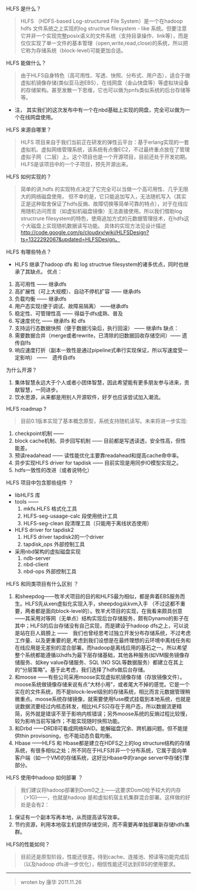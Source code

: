 HLFS 是什么？
> HLFS （HDFS-based Log-structured File System）是一个在hadoop hdfs 文件系统之上实现的log structrue filesystem - like 系统。但要注意它并非一个实现完整posix语义的文件系统（支持目录操作、link等），而是仅仅实现了单一文件的基本管理（open,write,read,close)的系统，所以把它称为存储系统（block-level)可能更加合适。

HLFS 能做什么？
> 由于HLFS自身特色（高可用性、写透、快照、分布式、用户态），适合于做虚拟机镜像存储(类似亚马逊EBS）、在线网盘（金山快盘等）等虚拟块设备的存储架构。甚至发散一下思维，它也可以做为pnfs类似系统的后台存储等等。
  * 注， 其实我们的这次发布中有一个在nbd基础上实现的网盘，完全可以做为一个在线网盘使用。

HLFS 来源自哪里？
> HLFS 项目来自于我们当前正在研发的弹性云平台：基于erlang实现的一套虚拟机、虚拟网络管理系统，该系统有点像EC2，不过最终重点放在了管理虚拟子网（二层）上。这个项目也是一个开源项目，目前还处于开发初期。HLFS是该项目中的一个子项目，预先开源出来。

HLFS 如何实现的？
> 简单的讲,hdfs 的实现特点决定了它完全可以当做一个高可用性、几乎无限大的网络磁盘使用，
但不幸的是，它只能追加写入，无法随机写入（其实正是这种取舍保证了hdfs反熵、故障切换等简单可靠的特点），对于在线应用随机访问而言（如虚拟机磁盘镜像）无法直接使用。所以我们借助log structrure filesystem的特色，使用追加方式的元数据管理技术，在hdfs这个大磁盘上实现随机数据读写功能。 具体的实现方法见设计描述  http://code.google.com/p/cloudxy/wiki/HLFSDesign?ts=1322292067&updated=HLFSDesign。

HLFS 有哪些特点？
  * HLFS 继承了hadoop dfs 和 log structrue filesystem的诸多优点，同时也继承了其缺点。
优点：
  1. 高可用性 —— 继承dfs
  1. 高扩展性（可上大规模）、自动不停机扩容 —— 继承dfs
  1. 负载均衡 —— 继承dfs
  1. 用户态实现(便于调试、故障易隔离） ——继承dfs
  1. 稳定性、可管理性高 —— 得益于dfs成熟、普及
  1. 写速度优化 —— 继承lfs 和 dfs
  1. 支持运行态数据快照（便于数据污染后，执行回滚） —— 继承lfs
缺点：
  1. 需要数据合并（merge或者rewrite，已清除的旧数据回收存储空间）—— 遗传自lfs
  1. 响应速度打折（副本一致性是通过pipeline式串行实现保证，所以写速度受一定影响） ——　遗传自dfs


为什么开源？
  1. 集体智慧永远大于个人或者小团体智慧，因此希望能有更多朋友参与进来，贡献智慧，一同进步。
  1. 饮水思源，从来都是用别人开源软件，好歹也应该尝试加入潮流。

HLFS roadmap ?
> 目前0.1版本实现了基本概念原型，系统支持随机读写。未来将进一步实现:
  1. checkpoint机制  ——
  1. block cache机制、异步回写机制 —— 目前都是写透读透，安全性高，但性能差。
  1. 预读readahead   —— 读性能优化主要靠readahead和提高cache命中率。
  1. 异步实现HLFS driver for tapdisk —— 目前实现是用同步IO模型实现之。
  1. hdfs一致性的改进（或者说特化）

HLFS 项目中包含那些组件 ？
  * libHLFS 库
  * tools ——
    1. mkfs.HLFS 格式化工具
    1. HLFS-seg-usaage-calc 段使用统计工具
    1. HLFS-seg-clean 段清理工具（只能用于离线状态使用）
  * HLFS driver for tapdisk2
    1. HLFS driver tapdisk2的一个driver
    1. tapdisk\_ops 外部控制工具
  * 采用nbd架构的虚拟磁盘实现
    1. ndb-server
    1. nbd-client
    1. nbd-ops 外部控制工具


HLFS 和同类项目有什么区别 ？
  1. 和sheepdog——牧羊犬项目的目的和HLFS最为相似，都是奔着EBS服务而生。HLFS先从xen虚拟化实现入手，sheepdog从kvm入手 （不过这都不重要，两者都是面向block-level的）。牧羊犬项目的实现，在我看来颇具创意——其采用对等网（无单点）结构实现后台存储服务，颇有Dynamo的影子在其中；HLFS的后台存储没有自己实现，而是建设于hadoop dfs之上，可以说是站在巨人肩膀上 ——　我们也曾经思考过独立开发分布存储系统，不过考虑工作量、以及更重要的是,考虑到我们设想是在最终理想的云环境中离线任务和在线应用是无差别的混合部署。而hadoop是离线应用的基石之一。所以希望整个系统都能遵循以hdfs为最下层存储基础，其他各种服务(如VM服务镜像存储服务、如key value存储服务、SQL \NO SQL等数据服务）都建立在其上的“分层策略”。基于此考虑，我们选择了hdfs做后台存储。
  1. 和moose   ——有些公司采用moose实现虚拟机镜像存储（存放镜像文件）。moose系统做镜像存储来说有点“大材小用”，或者尾大不掉的感觉。它是一个实在的文件系统，而不是block-level级别的存储系统，相比而言元数据管理稍微重点。moose系统存储镜像，就需要使用fuse模式挂载到本地系统，也就是说数据流要经过内核态转发，相比HLFS只存在于用户态，所以数据流更精简，另外就是错误不至于影响内核错误；另外moose系统的反熵过程比较慢，较为影响当前写操作；不能实现随时快照功能。
  1. 和Drbd    ——DRDB可看成网络RAID。能解磁盘冗余、跨机器问题。但不能提供thin provisoning，也不能动态负载均衡。
  1. Hbase     ——HLFS 和 Hbase都是建立在HDFS之上的log structure结构的存储系统，有很多相似之处；所不同在于HLFS并非一个分布系统，它属于面向单客户端（如一个VM)的存储系统，这好比Hbase中的range server中存储引擎部分。

HLFS 使用中hadoop 如何部署 ？
> 我们建议将hadoop部署到Dom0之上——这要求Dom0给予较大的内存（>1G)——，也就是hadoop 是和虚拟机宿主机集群混合部署。这样做的好处是会有2：
  1. 保证有一个副本写再本地，从而提高读写效率。
  1. 节约资源，利用本地宿主机提供存储空间，而不需要再单独部署新存储hdfs集群。

HLFS的性能如何？
> 目前还是原型阶段，性能还很差。待到cache、连接池、预读等功能完成后（以及hadoop dfs进一步优化），相信性能还可达到EBS的使用要求。

---

> wroten by 康华 2011.11.26